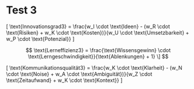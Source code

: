 # Test 3




\[
\text{Innovationsgrad3} = \frac{w_I \cdot \text{Ideen} - (w_R \cdot \text{Risiken} + w_K \cdot \text{Kosten})}{w_U \cdot \text{Umsetzbarkeit} + w_P \cdot \text{Potenzial}}
\]

$$
\text{Lerneffizienz3} = \frac{\text{Wissensgewinn} \cdot \text{Lerngeschwindigkeit}}{\text{Ablenkungen} + 1}
\]
$$

[
\text{Kommunikationsqualität3} = \frac{w_K \cdot \text{Klarheit} - (w_N \cdot \text{Noise} + w_A \cdot \text{Ambiguität})}{w_Z \cdot \text{Zeitaufwand} + w_K \cdot \text{Kontext}}
]

